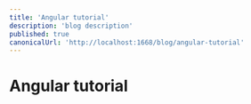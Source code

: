 ```yaml
---
title: 'Angular tutorial'
description: 'blog description'
published: true
canonicalUrl: 'http://localhost:1668/blog/angular-tutorial'
---
```


# Angular tutorial
